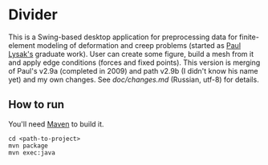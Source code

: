 Divider
=======

This is a Swing-based desktop application for preprocessing data for finite-element modeling of deformation and creep problems (started as [Paul Lysak's](https://github.com/paul-lysak/divider) graduate work). User can create some figure, build a mesh from it and apply edge conditions (forces and fixed points).
This version is merging of Paul's v2.9a (completed in 2009) and path v2.9b (I didn't know his name yet) and my own changes. See *doc/changes.md* (Russian, utf-8) for details.

How to run
----------
You'll need [Maven](https://maven.apache.org/) to build it.

	cd <path-to-project>
	mvn package
	mvn exec:java
